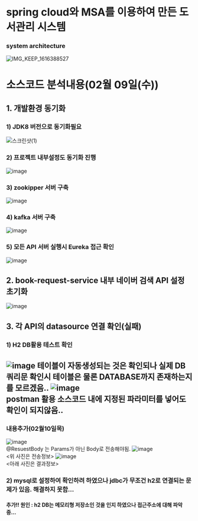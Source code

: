 # spring cloud와 MSA를 이용하여 만든 도서관리 시스템

### system architecture
![IMG_KEEP_1616388527](https://user-images.githubusercontent.com/40568894/114393145-a9425200-9bd4-11eb-8e2b-3715fb05fa55.jpg)

# 소스코드 분석내용(02월 09일(수))
## 1. 개발환경 동기화
### 1) JDK8 버전으로 동기화필요<br/>
![스크린샷(1)](https://user-images.githubusercontent.com/84068193/153155063-65335df4-36f0-4e16-824c-e0315344ec49.png)<br/>
### 2) 프로젝트 내부설정도 동기화 진행<br/>
![image](https://user-images.githubusercontent.com/84068193/153155374-e865f812-bb2c-45d4-b285-a36014bd9b7e.png)
### 3) zookipper 서버 구축
![image](https://user-images.githubusercontent.com/84068193/153156447-ca5be7a6-f221-4ac2-b3cf-0f84b81cdcd1.png)
### 4) kafka 서버 구축
![image](https://user-images.githubusercontent.com/84068193/153156390-a73dec72-e158-4c92-86dd-8424ee62f73a.png)
### 5) 모든 API 서버 실행시 Eureka 접근 확인
![image](https://user-images.githubusercontent.com/84068193/153156580-c014e532-1247-461d-a86b-7935f47f3495.png)


## 2. book-request-service 내부 네이버 검색 API 설정 초기화<br/>
![image](https://user-images.githubusercontent.com/84068193/153155763-3e0469e7-87a8-409d-aa93-5113546902ac.png)<br/>

## 3. 각 API의 datasource 연결 확인(실패)
### 1) H2 DB활용 테스트 확인
![image](https://user-images.githubusercontent.com/84068193/153156913-dc8f0cfa-732a-493c-9c93-caadbea092fb.png)
테이블이 자동생성되는 것은 확인되나 실제 DB쿼리문 확인시 테이블은 물론 DATABASE까지 존재하는지를 모르겠음..
![image](https://user-images.githubusercontent.com/84068193/153158928-6cafeb42-9237-451c-a3fb-ab8763b439b8.png)<br/>
postman 활용 소스코드 내에 지정된 파라미터를 넣어도 확인이 되지않음..
--------------------------------------------------------------------------------------------------------------------------
### 내용추가(02월10일목)
![image](https://user-images.githubusercontent.com/84068193/153375859-ba98d8a7-26e7-4c66-83d6-1f2be13f6e85.png)<br/>
@ResuestBody 는 Params가 아닌 Body로 전송해야됨.
![image](https://user-images.githubusercontent.com/84068193/153375758-c14c8d06-f33c-421f-8a9a-9e24fe161cb6.png)<br/>
<위 사진은 전송정보>
![image](https://user-images.githubusercontent.com/84068193/153376153-eb650092-d809-4e13-be90-2b7590751d57.png)<br/>
<아래 사진은 결과정보>
### 2) mysql로 설정하여 확인하려 하였으나 jdbc가 무조건 h2로 연결되는 문제가 있음. 해결하지 못함...
#### 추가!! 원인 : h2 DB는 메모리형 저장소인 것을 인지 하였으나 접근주소에 대해 파악중...

